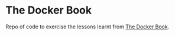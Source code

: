 # The Docker Book

Repo of code to exercise the lessons learnt from [The Docker Book](http://www.dockerbook.com/).
